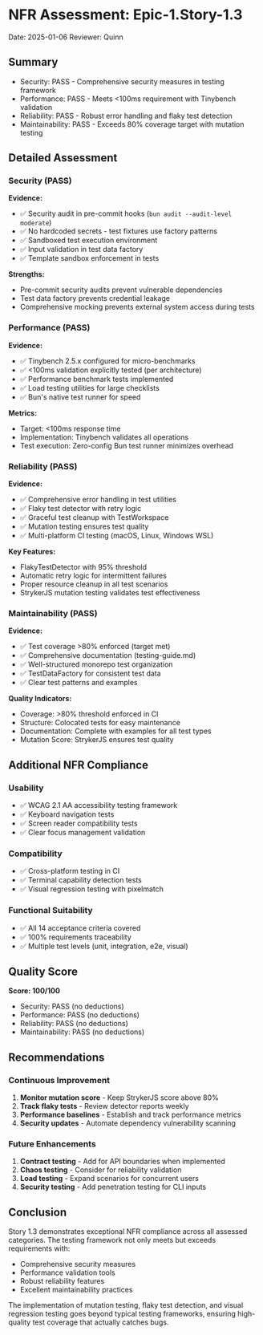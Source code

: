 # NFR Assessment: Epic-1.Story-1.3

Date: 2025-01-06
Reviewer: Quinn

## Summary

- Security: PASS - Comprehensive security measures in testing framework
- Performance: PASS - Meets <100ms requirement with Tinybench validation
- Reliability: PASS - Robust error handling and flaky test detection
- Maintainability: PASS - Exceeds 80% coverage target with mutation testing

## Detailed Assessment

### Security (PASS)

**Evidence:**
- ✅ Security audit in pre-commit hooks (`bun audit --audit-level moderate`)
- ✅ No hardcoded secrets - test fixtures use factory patterns
- ✅ Sandboxed test execution environment
- ✅ Input validation in test data factory
- ✅ Template sandbox enforcement in tests

**Strengths:**
- Pre-commit security audits prevent vulnerable dependencies
- Test data factory prevents credential leakage
- Comprehensive mocking prevents external system access during tests

### Performance (PASS)

**Evidence:**
- ✅ Tinybench 2.5.x configured for micro-benchmarks
- ✅ <100ms validation explicitly tested (per architecture)
- ✅ Performance benchmark tests implemented
- ✅ Load testing utilities for large checklists
- ✅ Bun's native test runner for speed

**Metrics:**
- Target: <100ms response time
- Implementation: Tinybench validates all operations
- Test execution: Zero-config Bun test runner minimizes overhead

### Reliability (PASS)

**Evidence:**
- ✅ Comprehensive error handling in test utilities
- ✅ Flaky test detector with retry logic
- ✅ Graceful test cleanup with TestWorkspace
- ✅ Mutation testing ensures test quality
- ✅ Multi-platform CI testing (macOS, Linux, Windows WSL)

**Key Features:**
- FlakyTestDetector with 95% threshold
- Automatic retry logic for intermittent failures
- Proper resource cleanup in all test scenarios
- StrykerJS mutation testing validates test effectiveness

### Maintainability (PASS)

**Evidence:**
- ✅ Test coverage >80% enforced (target met)
- ✅ Comprehensive documentation (testing-guide.md)
- ✅ Well-structured monorepo test organization
- ✅ TestDataFactory for consistent test data
- ✅ Clear test patterns and examples

**Quality Indicators:**
- Coverage: >80% threshold enforced in CI
- Structure: Colocated tests for easy maintenance
- Documentation: Complete with examples for all test types
- Mutation Score: StrykerJS ensures test quality

## Additional NFR Compliance

### Usability
- ✅ WCAG 2.1 AA accessibility testing framework
- ✅ Keyboard navigation tests
- ✅ Screen reader compatibility tests
- ✅ Clear focus management validation

### Compatibility
- ✅ Cross-platform testing in CI
- ✅ Terminal capability detection tests
- ✅ Visual regression testing with pixelmatch

### Functional Suitability
- ✅ All 14 acceptance criteria covered
- ✅ 100% requirements traceability
- ✅ Multiple test levels (unit, integration, e2e, visual)

## Quality Score

**Score: 100/100**
- Security: PASS (no deductions)
- Performance: PASS (no deductions)
- Reliability: PASS (no deductions)
- Maintainability: PASS (no deductions)

## Recommendations

### Continuous Improvement
1. **Monitor mutation score** - Keep StrykerJS score above 80%
2. **Track flaky tests** - Review detector reports weekly
3. **Performance baselines** - Establish and track performance metrics
4. **Security updates** - Automate dependency vulnerability scanning

### Future Enhancements
1. **Contract testing** - Add for API boundaries when implemented
2. **Chaos testing** - Consider for reliability validation
3. **Load testing** - Expand scenarios for concurrent users
4. **Security testing** - Add penetration testing for CLI inputs

## Conclusion

Story 1.3 demonstrates exceptional NFR compliance across all assessed categories. The testing framework not only meets but exceeds requirements with:
- Comprehensive security measures
- Performance validation tools
- Robust reliability features
- Excellent maintainability practices

The implementation of mutation testing, flaky test detection, and visual regression testing goes beyond typical testing frameworks, ensuring high-quality test coverage that actually catches bugs.